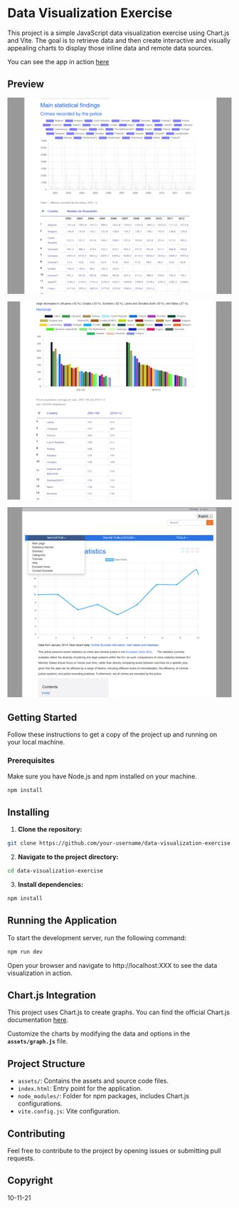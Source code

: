 # Data Visualization Exercise

This project is a simple JavaScript data visualization exercise using Chart.js and Vite. The goal is to retrieve data and then create interactive and visually appealing charts to display those inline data and remote data sources.

You can see the app in action [here](https://gerosheng.github.io/javascript-data-visualisation/)

## Preview
![inline data graph 1](inline_data_graph1.PNG)

![inline data graph 1](inline_data_graph2.PNG)

![inline data graph 1](live_chart.PNG)

## Getting Started

Follow these instructions to get a copy of the project up and running on your local machine.

### Prerequisites

Make sure you have Node.js and npm installed on your machine.

```bash
npm install
```

## Installing

1. **Clone the repository:**

```bash
git clone https://github.com/your-username/data-visualization-exercise.git
```
2. **Navigate to the project directory:**

```bash
cd data-visualization-exercise
```
3. **Install dependencies:**

```bash
npm install
```
## Running the Application

To start the development server, run the following command:

```bash
npm run dev
```

Open your browser and navigate to http://localhost:XXX to see the data visualization in action.

## Chart.js Integration
This project uses Chart.js to create graphs. You can find the official Chart.js documentation [here](https://www.chartjs.org/docs/latest/).

Customize the charts by modifying the data and options in the **`assets/graph.js`** file.

## Project Structure
- `assets/`: Contains the assets and source code files.
- `index.html`: Entry point for the application.
- `node_modules/`: Folder for npm packages, includes Chart.js configurations.
- `vite.config.js`: Vite configuration.

## Contributing

Feel free to contribute to the project by opening issues or submitting pull requests.

## Copyright
10-11-21
